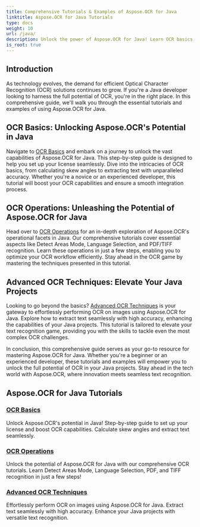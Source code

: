 ```yaml
---
title: Comprehensive Tutorials & Examples of Aspose.OCR for Java
linktitle: Aspose.OCR for Java Tutorials
type: docs
weight: 10
url: /java/
description: Unlock the power of Aspose.OCR for Java! Learn OCR basics, operations, and advanced techniques. Set up your license, detect areas, and enhance text recognition effortlessly.
is_root: true
---
```


## Introduction

As technology evolves, the demand for efficient Optical Character Recognition (OCR) solutions continues to grow. If you're a Java developer looking to harness the full potential of OCR, you're in the right place. In this comprehensive guide, we'll walk you through the essential tutorials and examples of using Aspose.OCR for Java.

## OCR Basics: Unlocking Aspose.OCR's Potential in Java

Navigate to [OCR Basics](./ocr-basics/) and embark on a journey to unlock the vast capabilities of Aspose.OCR for Java. This step-by-step guide is designed to help you set up your license seamlessly. Dive into the intricacies of OCR basics, from calculating skew angles to extracting text with unparalleled accuracy. Whether you're a novice or an experienced developer, this tutorial will boost your OCR capabilities and ensure a smooth integration process.

## OCR Operations: Unleashing the Potential of Aspose.OCR for Java

Head over to [OCR Operations](./ocr-operations/) for an in-depth exploration of Aspose.OCR's operational facets in Java. Our comprehensive tutorials cover essential aspects like Detect Areas Mode, Language Selection, and PDF/TIFF recognition. Learn these operations in just a few steps, enabling you to optimize your OCR workflow efficiently. Stay ahead in the OCR game by mastering the techniques presented in this tutorial.

## Advanced OCR Techniques: Elevate Your Java Projects

Looking to go beyond the basics? [Advanced OCR Techniques](./advanced-ocr-techniques/) is your gateway to effortlessly performing OCR on images using Aspose.OCR for Java. Explore how to extract text seamlessly with high accuracy, enhancing the capabilities of your Java projects. This tutorial is tailored to elevate your text recognition game, providing you with the skills to tackle even the most complex OCR challenges.

In conclusion, this comprehensive guide serves as your go-to resource for mastering Aspose.OCR for Java. Whether you're a beginner or an experienced developer, these tutorials and examples will empower you to unlock the full potential of OCR in your Java projects. Stay ahead in the tech world with Aspose.OCR, where innovation meets seamless text recognition.
## Aspose.OCR for Java Tutorials
### [OCR Basics](./ocr-basics/)
Unlock Aspose.OCR's potential in Java! Step-by-step guide to set up your license and boost OCR capabilities. Calculate skew angles and extract text seamlessly.
### [OCR Operations](./ocr-operations/)
Unlock the potential of Aspose.OCR for Java with our comprehensive OCR tutorials. Learn Detect Areas Mode, Language Selection, PDF, and TIFF recognition in just a few steps!
### [Advanced OCR Techniques](./advanced-ocr-techniques/)
Effortlessly perform OCR on images using Aspose.OCR for Java. Extract text seamlessly with high accuracy. Enhance your Java projects with versatile text recognition.